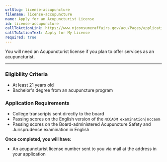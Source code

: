 ```yaml
---
urlSlug: license-accupuncture
filename: license-accupuncture
name: Apply for an Acupuncturist License
id: license-accupuncture
callToActionLink: https://www.njconsumeraffairs.gov/acu/Pages/applications.aspx
callToActionText: Apply for My License
required: true
---
```

You will need an Acupuncturist license if you plan to offer services as an acupuncturist. 

- - -
### Eligibility Criteria
- At least 21 years old
- Bachelor's degree from an acupuncture program

### Application Requirements
- College transcripts sent directly to the board 
- Passing scores on the English version of the  `NCCAOM examination|nccaom`
- Passing scores on the Board-administered Acupuncture Safety and Jurisprudence examination in English 

**Once completed, you will have:**
- An acupuncturist license number sent to you via mail at the address in your application